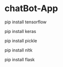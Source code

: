 ﻿# chatBot-App
 
pip install tensorflow 

pip install keras 

pip install pickle

pip install nltk

pip install flask


